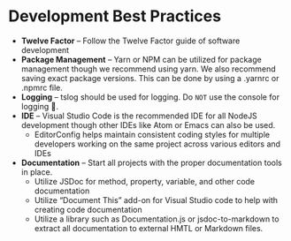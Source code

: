# Development Best Practices

* **Twelve Factor** – Follow the Twelve Factor guide of software development
* **Package Management** – Yarn or NPM can be utilized for package management though we recommend using yarn. We also recommend saving exact package versions. This can be done by using a .yarnrc or .npmrc file.
* **Logging** – tslog should be used for logging. Do `NOT` use the console for logging 👀.
* **IDE** – Visual Studio Code is the recommended IDE for all NodeJS development though other IDEs like Atom or Emacs can also be used.
  * EditorConfig helps maintain consistent coding styles for multiple developers working on the same project across various editors and IDEs
* **Documentation** – Start all projects with the proper documentation tools in place.
  * Utilize JSDoc for method, property, variable, and other code documentation
  * Utilize “Document This” add-on for Visual Studio code to help with creating code documentation
  * Utilize a library such as Documentation.js or jsdoc-to-markdown to extract all documentation to external HMTL or Markdown files.
